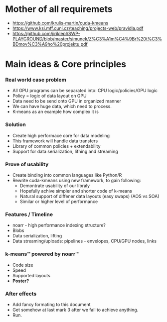 # Mother of all requiremets
- https://github.com/krulis-martin/cuda-kmeans
- https://www.ksi.mff.cuni.cz/teaching/projects-web/pravidla.pdf
- https://github.com/jiriklepl/SWP-PLAYGROUND/blob/master/simunek/Z%C3%A1m%C4%9Br%20t%C3%BDmov%C3%A9ho%20projektu.pdf

# Main ideas & Core principles
### Real world case problem
- All GPU programs can be separated into: CPU logic/policies/GPU logic
- Policy = logic of data layout on GPU
- Data need to be send onto GPU in organized manner
- We can have huge data, which need to process.
- K-means as an example how complex it is

### Solution
- Create high performace core for data modeling
- This framework will handle data transfers
- Library of common policies + extendability
- Support for data serialization, lifning and streaming

### Prove of usability
- Create binding into common languages like Python/R
- Rewrite cuda-kmeans using new framework, to gain following:
  - Demontrate usability of our libraly
  - Hopefully achive simpler and shorter code of k-means
  - Natural support of diffener data layouts (easy swaps) (AOS vs SOA)
  - Similar or higher level of performance

### Features / Timeline
- noarr - high performance indexing structure?
- Blobs
- Data serialization, lifting
- Data streaming/uploads: pipelines - envelopes, CPU/GPU nodes, links

### k-means™ powered by noarr™
- Code size
- Speed
- Supported layouts
- **Poster?**

### After effects
- Add fancy formating to this document
- Get somehow at last mark 3 after we fail to achieve anything.
- Run.

